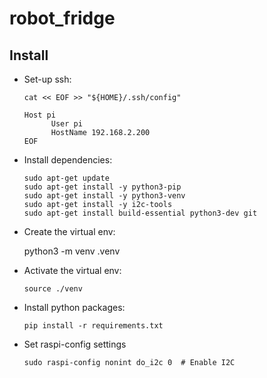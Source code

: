 # robot_fridge

## Install

- Set-up ssh:

      cat << EOF >> "${HOME}/.ssh/config"

      Host pi
            User pi
            HostName 192.168.2.200
      EOF

- Install dependencies:

      sudo apt-get update
      sudo apt-get install -y python3-pip
      sudo apt-get install -y python3-venv
      sudo apt-get install -y i2c-tools
      sudo apt-get install build-essential python3-dev git

- Create the virtual env:

    python3 -m venv .venv

- Activate the virtual env:

      source ./venv

- Install python packages:

      pip install -r requirements.txt


- Set raspi-config settings

      sudo raspi-config nonint do_i2c 0  # Enable I2C
